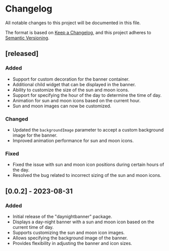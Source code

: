 # Changelog

All notable changes to this project will be documented in this file.

The format is based on [Keep a Changelog](https://keepachangelog.com/en/1.0.0/),
and this project adheres to [Semantic Versioning](https://semver.org/spec/v2.0.0.html).

## [released]

### Added

- Support for custom decoration for the banner container.
- Additional child widget that can be displayed in the banner.
- Ability to customize the size of the sun and moon icons.
- Support for specifying the hour of the day to determine the time of day.
- Animation for sun and moon icons based on the current hour.
- Sun and moon images can now be customized.

### Changed

- Updated the `backgroundImage` parameter to accept a custom background image for the banner.
- Improved animation performance for sun and moon icons.

### Fixed

- Fixed the issue with sun and moon icon positions during certain hours of the day.
- Resolved the bug related to incorrect sizing of the sun and moon icons.

## [0.0.2] - 2023-08-31

### Added

- Initial release of the "daynightbanner" package.
- Displays a day-night banner with a sun and moon icon based on the current time of day.
- Supports customizing the sun and moon icon images.
- Allows specifying the background image of the banner.
- Provides flexibility in adjusting the banner and icon sizes.

